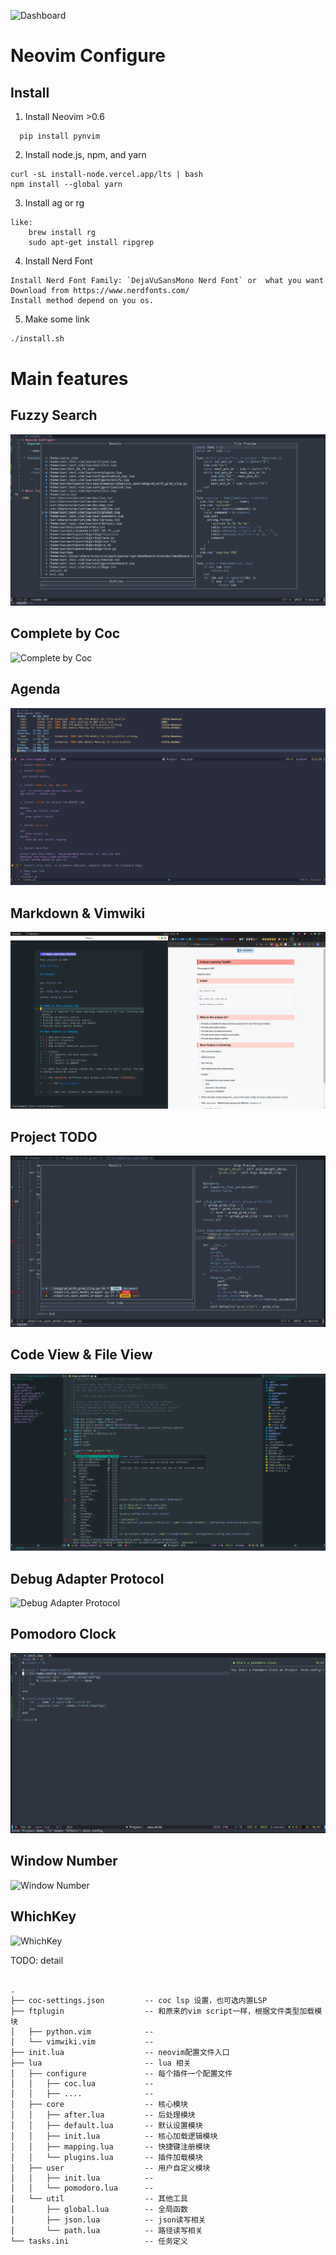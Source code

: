 ![Dashboard](./pic/dashboard.png)

# Neovim Configure

## Install

1. Install Neovim >0.6
```
  pip install pynvim
```
2. Install node.js, npm, and yarn
```
curl -sL install-node.vercel.app/lts | bash
npm install --global yarn
```
3. Install ag or rg
```
like:
    brew install rg
    sudo apt-get install ripgrep
```
4. Install Nerd Font
```
Install Nerd Font Family: `DejaVuSansMono Nerd Font` or  what you want
Download from https://www.nerdfonts.com/
Install method depend on you os.
```

5. Make some link
```bash
./install.sh
```


# Main features
## Fuzzy Search
![Fuzzy Search](./pic/fuzzy_search.png)

## Complete by Coc
![Complete by Coc](./pic/complete.png)

## Agenda
![Agenda](./pic/orgmode.png)

## Markdown & Vimwiki
![Markdown & Vimwiki](./pic/markdown.png)

## Project TODO
![Project TODO](./pic/project_todo.png)

## Code View & File View
![Code View](./pic/code_view.png)

## Debug Adapter Protocol 
![Debug Adapter Protocol](./pic/debug_adapter_protocol.png)

## Pomodoro Clock 
![Pomodoro Clock](./pic/pomodoro.png)

## Window Number 
![Window Number](./pic/split_window.png)

## WhichKey 
![WhichKey](./pic/which_key.png)

TODO: detail





```

.
├── coc-settings.json         -- coc lsp 设置，也可选内置LSP
├── ftplugin                  -- 和原来的vim script一样，根据文件类型加载模块                  
│   ├── python.vim            --                         
│   └── vimwiki.vim           --                          
├── init.lua                  -- neovim配置文件入口                  
├── lua                       -- lua 相关                 
│   ├── configure             -- 每个插件一个配置文件                       
│   │   ├── coc.lua           --                          
│   │   ├── ....              --                       
│   ├── core                  -- 核心模块                 
│   │   ├── after.lua         -- 后处理模块                    
│   │   ├── default.lua       -- 默认设置模块                             
│   │   ├── init.lua          -- 核心加载逻辑模块                         
│   │   ├── mapping.lua       -- 快捷键注册模块                             
│   │   └── plugins.lua       -- 插件加载模块                             
│   ├── user                  -- 用户自定义模块                 
│   │   ├── init.lua          --                           
│   │   └── pomodoro.lua      --                              
│   └── util                  -- 其他工具                  
│       ├── global.lua        -- 全局函数                            
│       ├── json.lua          -- json读写相关                          
│       └── path.lua          -- 路径读写相关                          
└── tasks.ini                 -- 任务定义                   
                              
```
